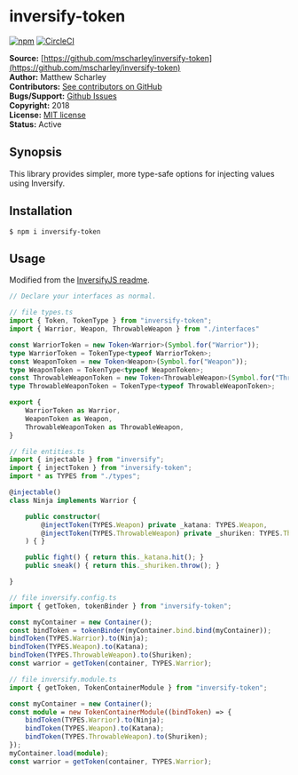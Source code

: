# inversify-token

[![npm](https://img.shields.io/npm/v/inversify-token.svg)](https://www.npmjs.com/package/inversify-token)
[![CircleCI](https://img.shields.io/circleci/project/github/mscharley/inversify-token.svg)](https://circleci.com/gh/mscharley/inversify-token)

**Source:** [https://github.com/mscharley/inversify-token](https://github.com/mscharley/inversify-token)  
**Author:** Matthew Scharley  
**Contributors:** [See contributors on GitHub][gh-contrib]  
**Bugs/Support:** [Github Issues][gh-issues]  
**Copyright:** 2018  
**License:** [MIT license][license]  
**Status:** Active

## Synopsis

This library provides simpler, more type-safe options for injecting values using Inversify.

## Installation

    $ npm i inversify-token

## Usage

Modified from the [InversifyJS readme](inversify-readme).

```ts
// Declare your interfaces as normal.

// file types.ts
import { Token, TokenType } from "inversify-token";
import { Warrior, Weapon, ThrowableWeapon } from "./interfaces"

const WarriorToken = new Token<Warrior>(Symbol.for("Warrior"));
type WarriorToken = TokenType<typeof WarriorToken>;
const WeaponToken = new Token<Weapon>(Symbol.for("Weapon"));
type WeaponToken = TokenType<typeof WeaponToken>;
const ThrowableWeaponToken = new Token<ThrowableWeapon>(Symbol.for("ThrowableWeapon"));
type ThrowableWeaponToken = TokenType<typeof ThrowableWeaponToken>;

export {
    WarriorToken as Warrior,
    WeaponToken as Weapon,
    ThrowableWeaponToken as ThrowableWeapon,
}

// file entities.ts
import { injectable } from "inversify";
import { injectToken } from "inversify-token";
import * as TYPES from "./types";

@injectable()
class Ninja implements Warrior {

    public constructor(
        @injectToken(TYPES.Weapon) private _katana: TYPES.Weapon,
        @injectToken(TYPES.ThrowableWeapon) private _shuriken: TYPES.ThrowableWeapon,
    ) { }

    public fight() { return this._katana.hit(); }
    public sneak() { return this._shuriken.throw(); }

}

// file inversify.config.ts
import { getToken, tokenBinder } from "inversify-token";

const myContainer = new Container();
const bindToken = tokenBinder(myContainer.bind.bind(myContainer));
bindToken(TYPES.Warrior).to(Ninja);
bindToken(TYPES.Weapon).to(Katana);
bindToken(TYPES.ThrowableWeapon).to(Shuriken);
const warrior = getToken(container, TYPES.Warrior);

// file inversify.module.ts
import { getToken, TokenContainerModule } from "inversify-token";

const myContainer = new Container();
const module = new TokenContainerModule((bindToken) => {
    bindToken(TYPES.Warrior).to(Ninja);
    bindToken(TYPES.Weapon).to(Katana);
    bindToken(TYPES.ThrowableWeapon).to(Shuriken);
});
myContainer.load(module);
const warrior = getToken(container, TYPES.Warrior);
```

  [gh-contrib]: https://github.com/mscharley/inversify-token/graphs/contributors
  [gh-issues]: https://github.com/mscharley/inversify-token/issues
  [license]: https://github.com/mscharley/inversify-token/blob/master/LICENSE
  [inversify-readme]: https://github.com/inversify/InversifyJS#the-basics
